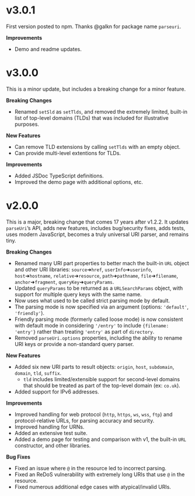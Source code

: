 # v3.0.1

First version posted to npm. Thanks @galkn for package name `parseuri`.

**Improvements**

- Demo and readme updates.

# v3.0.0

This is a minor update, but includes a breaking change for a minor feature.

**Breaking Changes**

- Renamed `setSld` as `setTlds`, and removed the extremely limited, built-in list of top-level domains (TLDs) that was included for illustrative purposes.

**New Features**

- Can remove TLD extensions by calling `setTlds` with an empty object.
- Can provide multi-level extentions for TLDs.

**Improvements**

- Added JSDoc TypeScript definitions.
- Improved the demo page with additional options, etc.

# v2.0.0

This is a major, breaking change that comes 17 years after v1.2.2. It updates `parseUri`’s API, adds new features, includes bug/security fixes, adds tests, uses modern JavaScript, becomes a truly universal URI parser, and remains tiny.

**Breaking Changes**

- Renamed many URI part properties to better mach the built-in `URL` object and other URI libraries: `source`➜`href`, `userInfo`➜`userinfo`, `host`➜`hostname`, `relative`➜`resource`, `path`➜`pathname`, `file`➜`filename`, `anchor`➜`fragment`, `queryKey`➜`queryParams`.
- Updated `queryParams` to be returned as a `URLSearchParams` object, with support for multiple query keys with the same name.
- Now uses what used to be called strict parsing mode by default.
- The parsing mode is now specified via an argument (options: `'default'`, `'friendly'`).
- Friendly parsing mode (formerly called loose mode) is now consistent with default mode in considering `'/entry'` to include `{filename: 'entry'}` rather than treating `'entry'` as part of `directory`.
- Removed `parseUri.options` properties, including the ability to rename URI keys or provide a non-standard query parser.

**New Features**

- Added six new URI parts to result objects: `origin`, `host`, `subdomain`, `domain`, `tld`, `suffix`.
  - `tld` includes limited/extensible support for second-level domains that should be treated as part of the top-level domain (ex: `co.uk`).
- Added support for IPv6 addresses.

**Improvements**

- Improved handling for web protocol (`http`, `https`, `ws`, `wss`, `ftp`) and protocol-relative URLs, for parsing accuracy and security.
- Improved handling for URNs.
- Added an extensive test suite.
- Added a demo page for testing and comparison with v1, the built-in `URL` constructor, and other libraries.

**Bug Fixes**

- Fixed an issue where `@` in the resource led to incorrect parsing.
- Fixed an ReDoS vulnerability with extremely long URIs that use `@` in the resource.
- Fixed numerous additional edge cases with atypical/invalid URIs.
